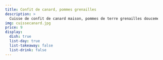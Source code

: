 ```yaml
---
title: Confit de canard, pommes grenailles
description: >
  Cuisse de confit de canard maison, pommes de terre grenailles doucement rôties.
img: cuissecanard.jpg
price: 9
display:
  dish: true
  list-day: true
  list-takeaway: false
  list-drink: false
---
```

